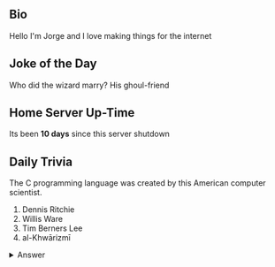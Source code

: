 ## Bio

Hello I'm Jorge and I love making things for the internet

## Joke of the Day

Who did the wizard marry? His ghoul-friend

## Home Server Up-Time

Its been **10 days** since this server shutdown


## Daily Trivia

The C programming language was created by this American computer scientist. 
 1. Dennis Ritchie
 2. Willis Ware
 3. Tim Berners Lee
 4. al-Khwārizmī

<details>
  <summary>Answer</summary>
  Dennis Ritchie
</details>

